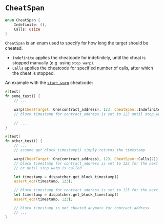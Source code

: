 # `CheatSpan`

```rust
enum CheatSpan {
    Indefinite: (),
    Calls: usize
}
```

`CheatSpan` is an enum used to specify for how long the target should be cheated.
- `Indefinite` applies the cheatcode for indefinitely, until the cheat is stopped manually (e.g. using `stop_warp`).
- `Calls` applies the cheatcode for specified number of calls, after which the cheat is stopped. 


An example with the [`start_warp`](./start_warp.md) cheatcode:
```rust 
#[test]
fn some_test() {
    // ...

    warp(CheatTarget::One(contract_address), 123, CheatSpan::Indefinite);
    // block timestamp for contract_address is set to 123 until stop_warp is called
    
    // ...
}
```

```rust 
#[test]
fn other_test() {
    // ...
    // assume get_block_timestamp() simply returns the timestamp

    warp(CheatTarget::One(contract_address), 123, CheatSpan::Calls(2));
    // block timestamp for contract_address is set to 123 for the next 2 calls
    // or until stop_warp is called

    let timestamp = dispatcher.get_block_timestamp()
    assert_eq!(timestamp, 123);

    // block timestamp for contract_address is set to 123 for the next 1 call
    let timestamp = dispatcher.get_block_timestamp()
    assert_eq!(timestamp, 123);

    // block timestamp is not cheated anymore for contract_address
    // ...
}
```
